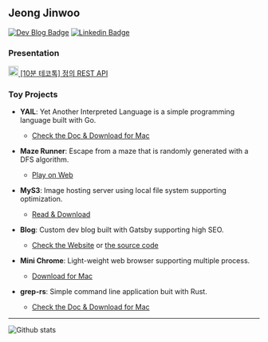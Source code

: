 ## Jeong Jinwoo

[![Dev Blog Badge](http://img.shields.io/badge/-Dev%20blog-000000?style=flat-square&logo=github)](https://bugoverdose.github.io/) 
[![Linkedin Badge](https://img.shields.io/badge/-LinkedIn-blue?style=flat-square&logo=Linkedin&logoColor=white)](https://www.linkedin.com/in/jinwoo-jeong-ab284420b/)

### Presentation

[<img width="20" src="https://user-images.githubusercontent.com/73531614/215307064-8e720e9b-393e-4680-8496-40f99544c33a.png"> [10분 테코톡] 정의 REST API](https://www.youtube.com/watch?v=Nxi8Ur89Akw)

### Toy Projects

- **YAIL**: Yet Another Interpreted Language is a simple programming language built with Go.
  - [Check the Doc & Download for Mac](https://github.com/bugoverdose/yail) 

- **Maze Runner**: Escape from a maze that is randomly generated with a DFS algorithm.
  - [Play on Web](https://bugoverdose.github.io/maze-runner/)

- **MyS3**: Image hosting server using local file system supporting optimization.
  - [Read & Download](https://github.com/bugoverdose/MyS3)

- **Blog**: Custom dev blog built with Gatsby supporting high SEO.
  - [Check the Website](https://bugoverdose.github.io/) or [the source code](https://github.com/bugoverdose/blog)

- **Mini Chrome**: Light-weight web browser supporting multiple process.
  - [Download for Mac](https://bugoverdose.github.io/mini-chrome/)

- **grep-rs**: Simple command line application buit with Rust.
  - [Check the Doc & Download for Mac](https://github.com/bugoverdose/grep-rs)

---

![Github stats](https://github-readme-stats-2au6xwid3-bugoverdose.vercel.app/api?username=bugoverdose&count_private=true&show_icons=true)

